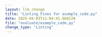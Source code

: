 ```yaml
---
layout: llm_change
title: "Linting Fixes for example_code.py"
date: 2025-04-03T11:04:41.668128
file: "evaluate/example_code.py"
change_type: "Linting"
---
```


